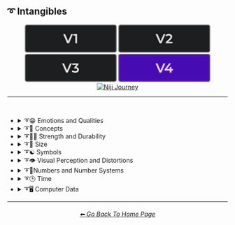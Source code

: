 <h2>➰ Intangibles</h2>

<div align="center">

[<img src="/Images/Repo_Parts/Buttons/Version_Buttons/button_version_V1_inactive.webp?raw=true" alt="MidJourney V1" height="64" />](/Pages/MJ_V1/Style_Pages/Sphere/Intangibles.md)
[<img src="/Images/Repo_Parts/Buttons/Version_Buttons/button_version_V2_inactive.webp?raw=true" alt="MidJourney V2" height="64" />](/Pages/MJ_V2/Style_Pages/Sphere/Intangibles.md)
[<img src="/Images/Repo_Parts/Buttons/Version_Buttons/button_version_V3_inactive.webp?raw=true" alt="MidJourney V3" height="64" />](/Pages/MJ_V3/Style_Pages/Just_The_Style/Intangibles.md)
[<img src="/Images/Repo_Parts/Buttons/Version_Buttons/button_version_V4_active.webp?raw=true" alt="MidJourney V4" height="64" />](/Pages/MJ_V4/Style_Pages/Just_The_Style/Intangibles.md)
<br>
[<img src="/Images/Repo_Parts/Buttons/Version_Buttons/button_version_niji_inactive_full.webp?raw=true" alt="Niji Journey" height="64" />](/Pages/Niji_Journey/Style_Pages/Intangibles.md)


</div>

<hr>
<br>


- <details><summary>➰😁 Emotions and Qualities</summary><p><div align="center">

	| Happy | Happy Accidents | Joyful |
	| :-: | :-: | :-: |
	| <img src="/Images/MJ_V4/V4_Alpha_3.5/Midjourney_Styles/Happy.webp?raw=true" width="256" /> | <img src="/Images/MJ_V4/V4_Alpha_3.5/Midjourney_Styles/Happy_Accidents.webp?raw=true" width="256" /> | <img src="/Images/MJ_V4/V4_Alpha_3.5/Midjourney_Styles/Joyful.webp?raw=true" width="256" /> |
	
	<br>

	| Excited | Euphoric | Love |
	| :-: | :-: | :-: |
	| <img src="/Images/MJ_V4/V4_Alpha_3.5/Midjourney_Styles/Excited.webp?raw=true" width="256" /> | <img src="/Images/MJ_V4/V4_Alpha_3.5/Midjourney_Styles/Euphoric.webp?raw=true" width="256" /> | <img src="/Images/MJ_V4/V4_Alpha_3.5/Midjourney_Styles/Love.webp?raw=true" width="256" /> |

	<br>
	
	| Sad | Lonely | Depressing |
	| :-: | :-: | :-: |
	| <img src="/Images/MJ_V4/V4_Alpha_3.5/Midjourney_Styles/Sad.webp?raw=true" width="256" /> | <img src="/Images/MJ_V4/V4_Alpha_3.5/Midjourney_Styles/Lonely.webp?raw=true" width="256" /> | <img src="/Images/MJ_V4/V4_Alpha_3.5/Midjourney_Styles/Depressing.webp?raw=true" width="256" /> |
	
	<br>
	
	| Cheerful | Surprise |
	| :-: | :-: |
	| <img src="/Images/MJ_V4/V4_Alpha_3.5/Midjourney_Styles/Cheerful.webp?raw=true" width="256" /> | <img src="/Images/MJ_V4/V4_Alpha_3.5/Midjourney_Styles/Surprise.webp?raw=true" width="256" /> |

	<br>

	| Emotion | Emotional |
	| :-: | :-: |
	| <img src="/Images/MJ_V4/V4_Alpha_3.5/Midjourney_Styles/Emotion.webp?raw=true" width="256" /> | <img src="/Images/MJ_V4/V4_Alpha_3.5/Midjourney_Styles/Emotional.webp?raw=true" width="256" /> |

	<br>
	
	| Intense | Freaky |
	| :-: | :-: |
	| <img src="/Images/MJ_V4/V4_Alpha_3.5/Midjourney_Styles/Intense.webp?raw=true" width="256" /> | <img src="/Images/MJ_V4/V4_Alpha_3.5/Midjourney_Styles/Freaky.webp?raw=true" width="256" /> |

	<br>
	
	| Clever | Brilliant | Intelligent |
	| :-: | :-: | :-: |
	| <img src="/Images/MJ_V4/V4_Alpha_3.5/Midjourney_Styles/Clever.webp?raw=true" width="256" /> | <img src="/Images/MJ_V4/V4_Alpha_3.5/Midjourney_Styles/Brilliant.webp?raw=true" width="256" /> | <img src="/Images/MJ_V4/V4_Alpha_3.5/Midjourney_Styles/Intelligent.webp?raw=true" width="256" /> |

	<br>

	| Whimsical |
	| :-: |
	| <img src="/Images/MJ_V4/V4_Alpha_3.5/Midjourney_Styles/Whimsical.webp?raw=true" width="256" /> |
	
	<br>
	
	| Pleasing | Evocative |
	| :-: | :-: |
	| <img src="/Images/MJ_V4/V4_Alpha_3.5/Midjourney_Styles/Pleasing.webp?raw=true" width="256" /> | <img src="/Images/MJ_V4/V4_Alpha_3.5/Midjourney_Styles/Evocative.webp?raw=true" width="256" /> |

	<br>

	| Angry | Dangerous |
	| :-: | :-: |
	| <img src="/Images/MJ_V4/V4_Alpha_3.5/Midjourney_Styles/Angry.webp?raw=true" width="256" /> | <img src="/Images/MJ_V4/V4_Alpha_3.5/Midjourney_Styles/Dangerous.webp?raw=true" width="256" /> |

	<br>

	| Angelic | Good | Heavenly |
	| :-: | :-: | :-: |
	| <img src="/Images/MJ_V4/V4_Alpha_3.5/Midjourney_Styles/Angelic.webp?raw=true" width="256" /> | <img src="/Images/MJ_V4/V4_Alpha_3.5/Midjourney_Styles/Good.webp?raw=true" width="256" /> | <img src="/Images/MJ_V4/V4_Alpha_3.5/Midjourney_Styles/Heavenly.webp?raw=true" width="256" /> |

	<br>

	| Evil | Diabolic | Demonic |
	| :-: | :-: | :-: |
	| <img src="/Images/MJ_V4/V4_Alpha_3.5/Midjourney_Styles/Evil.webp?raw=true" width="256" /> | <img src="/Images/MJ_V4/V4_Alpha_3.5/Midjourney_Styles/Diabolic.webp?raw=true" width="256" /> | <img src="/Images/MJ_V4/V4_Alpha_3.5/Midjourney_Styles/Demonic.webp?raw=true" width="256" /> |

	<br>

	| Corrupt | Corrupted |
	| :-: | :-: |
	| <img src="/Images/MJ_V4/V4_Alpha_3.5/Midjourney_Styles/Corrupt.webp?raw=true" width="256" /> | <img src="/Images/MJ_V4/V4_Alpha_3.5/Midjourney_Styles/Corrupted.webp?raw=true" width="256" /> |

	<br>
	
	| God | Devil |
	| :-: | :-: |
	| <img src="/Images/MJ_V4/V4_Alpha_3.5/Midjourney_Styles/God.webp?raw=true" width="256" /> | <img src="/Images/MJ_V4/V4_Alpha_3.5/Midjourney_Styles/Devil.webp?raw=true" width="256" /> |

	<br>

	| Benevolent | Malevolent |
	| :-: | :-: |
	| <img src="/Images/MJ_V4/V4_Alpha_3.5/Midjourney_Styles/Benevolent.webp?raw=true" width="256" /> | <img src="/Images/MJ_V4/V4_Alpha_3.5/Midjourney_Styles/Malevolent.webp?raw=true" width="256" /> |

	<br>
	
	| Troubled | Cringey |
	| :-: | :-: |
	| <img src="/Images/MJ_V4/V4_Alpha_3.5/Midjourney_Styles/Troubled.webp?raw=true" width="256" /> | <img src="/Images/MJ_V4/V4_Alpha_3.5/Midjourney_Styles/Cringey.webp?raw=true" width="256" /> |

	<br>

	| Creepy | Horror | Frightened |
	| :-: | :-: | :-: |
	| <img src="/Images/MJ_V4/V4_Alpha_3.5/Midjourney_Styles/Creepy.webp?raw=true" width="256" /> | <img src="/Images/MJ_V4/V4_Alpha_3.5/Midjourney_Styles/Horror.webp?raw=true" width="256" /> | <img src="/Images/MJ_V4/V4_Alpha_3.5/Midjourney_Styles/Frightened.webp?raw=true" width="256" /> |

	<br>
	
	| Soulful | Sublime | Ideal |
	| :-: | :-: | :-: |
	| <img src="/Images/MJ_V4/V4_Alpha_3.5/Midjourney_Styles/Soulful.webp?raw=true" width="256" /> | <img src="/Images/MJ_V4/V4_Alpha_3.5/Midjourney_Styles/Sublime.webp?raw=true" width="256" /> | <img src="/Images/MJ_V4/V4_Alpha_3.5/Midjourney_Styles/Ideal.webp?raw=true" width="256" /> |

	<br>

	| Luscious | Consumable |
	| :-: | :-: |
	| <img src="/Images/MJ_V4/V4_Alpha_3.5/Midjourney_Styles/Luscious.webp?raw=true" width="256" /> | <img src="/Images/MJ_V4/V4_Alpha_3.5/Midjourney_Styles/Consumable.webp?raw=true" width="256" /> |

	<br>
	
	| Cute |
	| :-: |
	| <img src="/Images/MJ_V4/V4_Alpha_3.5/Midjourney_Styles/Cute.webp?raw=true" width="256" /> |

	</div></p></details>


- <details><summary>➰🧠 Concepts</summary><p><div align="center">

	| Concept | Conceptual | Number |
	| :-: | :-: | :-: |
	| <img src="/Images/MJ_V4/V4_Alpha_3.5/Midjourney_Styles/Concept.webp?raw=true" width="256" /> | <img src="/Images/MJ_V4/V4_Alpha_3.5/Midjourney_Styles/Conceptual.webp?raw=true" width="256" /> | <img src="/Images/MJ_V4/V4_Alpha_3.5/Midjourney_Styles/Number.webp?raw=true" width="256" /> |

	<br>

	| Infused | Refreshing | Essence |
	| :-: | :-: | :-: |
	| <img src="/Images/MJ_V4/V4_Alpha_3.5/Midjourney_Styles/Infused.webp?raw=true" width="256" /> | <img src="/Images/MJ_V4/V4_Alpha_3.5/Midjourney_Styles/Refreshing.webp?raw=true" width="256" /> | <img src="/Images/MJ_V4/V4_Alpha_3.5/Midjourney_Styles/Essence.webp?raw=true" width="256" /> |
	
	<br>
	
	| Esoteric | Supersonic | Magnetic |
	| :-: | :-: | :-: |
	| <img src="/Images/MJ_V4/V4_Alpha_3.5/Midjourney_Styles/Esoteric.webp?raw=true" width="256" /> | <img src="/Images/MJ_V4/V4_Alpha_3.5/Midjourney_Styles/Supersonic.webp?raw=true" width="256" /> | <img src="/Images/MJ_V4/V4_Alpha_3.5/Midjourney_Styles/Magnetic.webp?raw=true" width="256" /> |

	<br>

	| Significant | Insanity |
	| :-: | :-: |
	| <img src="/Images/MJ_V4/V4_Alpha_3.5/Midjourney_Styles/Significant.webp?raw=true" width="256" /> | <img src="/Images/MJ_V4/V4_Alpha_3.5/Midjourney_Styles/Insanity.webp?raw=true" width="256" /> |

	<br>

	| Void |
	| :-: |
	| <img src="/Images/MJ_V4/V4_Alpha_3.5/Midjourney_Styles/Void.webp?raw=true" width="256" /> |
	
	<br>
	
	| Theme |
	| :-: |
	| <img src="/Images/MJ_V4/V4_Alpha_3.5/Midjourney_Styles/Theme.webp?raw=true" width="256" /> |

	<br>

	| Neural | Bleak | Barren |
	| :-: | :-: | :-: |
	| <img src="/Images/MJ_V4/V4_Alpha_3.5/Midjourney_Styles/Neural.webp?raw=true" width="256" /> | <img src="/Images/MJ_V4/V4_Alpha_3.5/Midjourney_Styles/Bleak.webp?raw=true" width="256" /> | <img src="/Images/MJ_V4/V4_Alpha_3.5/Midjourney_Styles/Barren.webp?raw=true" width="256" /> |
	
	<br>

	| Eerie | Vast |
	| :-: | :-: |
	| <img src="/Images/MJ_V4/V4_Alpha_3.5/Midjourney_Styles/Eerie.webp?raw=true" width="256" /> | <img src="/Images/MJ_V4/V4_Alpha_3.5/Midjourney_Styles/Vast.webp?raw=true" width="256" /> |
	
	<br>

	| Nothing | Something |
	| :-: | :-: |
	| <img src="/Images/MJ_V4/V4_Alpha_3.5/Midjourney_Styles/Nothing.webp?raw=true" width="256" /> | <img src="/Images/MJ_V4/V4_Alpha_3.5/Midjourney_Styles/Something.webp?raw=true" width="256" /> |
	
	<br>
	
	| Anything | Everything |
	| :-: | :-: |
	| <img src="/Images/MJ_V4/V4_Alpha_3.5/Midjourney_Styles/Anything.webp?raw=true" width="256" /> | <img src="/Images/MJ_V4/V4_Alpha_3.5/Midjourney_Styles/Everything.webp?raw=true" width="256" /> |

	<br>

	| Someone | Somebody |
	| :-: | :-: |
	| <img src="/Images/MJ_V4/V4_Alpha_3.5/Midjourney_Styles/Someone.webp?raw=true" width="256" /> | <img src="/Images/MJ_V4/V4_Alpha_3.5/Midjourney_Styles/Somebody.webp?raw=true" width="256" /> |

	<br>

	| No-one | Nobody |
	| :-: | :-: |
	| <img src="/Images/MJ_V4/V4_Alpha_3.5/Midjourney_Styles/No-one.webp?raw=true" width="256" /> | <img src="/Images/MJ_V4/V4_Alpha_3.5/Midjourney_Styles/Nobody.webp?raw=true" width="256" /> |

	<br>

	| Anyone | Anybody |
	| :-: | :-: |
	| <img src="/Images/MJ_V4/V4_Alpha_3.5/Midjourney_Styles/Anyone.webp?raw=true" width="256" /> | <img src="/Images/MJ_V4/V4_Alpha_3.5/Midjourney_Styles/Anybody.webp?raw=true" width="256" /> |

	<br>
	
	| Forms | Freaky-Forms |
	| :-: | :-: |
	| <img src="/Images/MJ_V4/V4_Alpha_3.5/Midjourney_Styles/Forms.webp?raw=true" width="256" /> | <img src="/Images/MJ_V4/V4_Alpha_3.5/Midjourney_Styles/Freaky-Forms.webp?raw=true" width="256" /> |

	<br>
	
	| Unknown | Untitled |
	| :-: | :-: |
	| <img src="/Images/MJ_V4/V4_Alpha_3.5/Midjourney_Styles/Unknown.webp?raw=true" width="256" /> | <img src="/Images/MJ_V4/V4_Alpha_3.5/Midjourney_Styles/Untitled.webp?raw=true" width="256" /> |
	
	<br>
	
	| Example | Instance | Incarnation |
	| :-: | :-: | :-: |
	| <img src="/Images/MJ_V4/V4_Alpha_3.5/Midjourney_Styles/Example.webp?raw=true" width="256" /> | <img src="/Images/MJ_V4/V4_Alpha_3.5/Midjourney_Styles/Instance.webp?raw=true" width="256" /> | <img src="/Images/MJ_V4/V4_Alpha_3.5/Midjourney_Styles/Incarnation.webp?raw=true" width="256" /> |
	
	<br>
	
	| Multifarious | Diverse |
	| :-: | :-: |
	| <img src="/Images/MJ_V4/V4_Alpha_3.5/Midjourney_Styles/Multifarious.webp?raw=true" width="256" /> | <img src="/Images/MJ_V4/V4_Alpha_3.5/Midjourney_Styles/Diverse.webp?raw=true" width="256" /> |

	<br>
	
	| Feng Shui | Perfectionism | OCD |
	| :-: | :-: | :-: |
	| <img src="/Images/MJ_V4/V4_Alpha_3.5/Midjourney_Styles/Feng_Shui.webp?raw=true" width="256" /> | <img src="/Images/MJ_V4/V4_Alpha_3.5/Midjourney_Styles/Perfectionism.webp?raw=true" width="256" /> | <img src="/Images/MJ_V4/V4_Alpha_3.5/Midjourney_Styles/OCD.webp?raw=true" width="256" /> |
	
	<br>

	| Knolling | Organized | Sorted |
	| :-: | :-: | :-: |
	| <img src="/Images/MJ_V4/V4_Alpha_3.5/Midjourney_Styles/Knolling.webp?raw=true" width="256" /> | <img src="/Images/MJ_V4/V4_Alpha_3.5/Midjourney_Styles/Organized.webp?raw=true" width="256" /> | <img src="/Images/MJ_V4/V4_Alpha_3.5/Midjourney_Styles/Sorted.webp?raw=true" width="256" /> |

	<br>

	| Neat | Tidy | Archive |
	| :-: | :-: | :-: |
	| <img src="/Images/MJ_V4/V4_Alpha_3.5/Midjourney_Styles/Neat.webp?raw=true" width="256" /> | <img src="/Images/MJ_V4/V4_Alpha_3.5/Midjourney_Styles/Tidy.webp?raw=true" width="256" /> | <img src="/Images/MJ_V4/V4_Alpha_3.5/Midjourney_Styles/Archive.webp?raw=true" width="256" /> |

	<br>
	
	| Random | Technique |
	| :-: | :-: |
	| <img src="/Images/MJ_V4/V4_Alpha_3.5/Midjourney_Styles/Random.webp?raw=true" width="256" /> | <img src="/Images/MJ_V4/V4_Alpha_3.5/Midjourney_Styles/Technique.webp?raw=true" width="256" /> |

	<br>

	| Array | Flexible | Upside-Down |
	| :-: | :-: | :-: |
	| <img src="/Images/MJ_V4/V4_Alpha_3.5/Midjourney_Styles/Array.webp?raw=true" width="256" /> | <img src="/Images/MJ_V4/V4_Alpha_3.5/Midjourney_Styles/Flexible.webp?raw=true" width="256" /> | <img src="/Images/MJ_V4/V4_Alpha_3.5/Midjourney_Styles/Upside-Down.webp?raw=true" width="256" /> |

	<br>
	
	| Chiral | Chirality | Ambidextrous |
	| :-: | :-: | :-: |
	| <img src="/Images/MJ_V4/V4_Alpha_3.5/Midjourney_Styles/Chiral.webp?raw=true" width="256" /> | <img src="/Images/MJ_V4/V4_Alpha_3.5/Midjourney_Styles/Chirality.webp?raw=true" width="256" /> | <img src="/Images/MJ_V4/V4_Alpha_3.5/Midjourney_Styles/Ambidextrous.webp?raw=true" width="256" /> |
	
	<br>
	
	| Continuity | Paradigm |
	| :-: | :-: |
	| <img src="/Images/MJ_V4/V4_Alpha_3.5/Midjourney_Styles/Continuity.webp?raw=true" width="256" /> | <img src="/Images/MJ_V4/V4_Alpha_3.5/Midjourney_Styles/Paradigm.webp?raw=true" width="256" /> |

	<br>
	
	| Representation | Manifestation | Indication |
	| :-: | :-: | :-: |
	| <img src="/Images/MJ_V4/V4_Alpha_3.5/Midjourney_Styles/Representation.webp?raw=true" width="256" /> | <img src="/Images/MJ_V4/V4_Alpha_3.5/Midjourney_Styles/Manifestation.webp?raw=true" width="256" /> | <img src="/Images/MJ_V4/V4_Alpha_3.5/Midjourney_Styles/Indication.webp?raw=true" width="256" /> |
	
	<br>
	
	| Embodiment | Quintessence | Apotheosis |
	| :-: | :-: | :-: |
	| <img src="/Images/MJ_V4/V4_Alpha_3.5/Midjourney_Styles/Embodiment.webp?raw=true" width="256" /> | <img src="/Images/MJ_V4/V4_Alpha_3.5/Midjourney_Styles/Quintessence.webp?raw=true" width="256" /> | <img src="/Images/MJ_V4/V4_Alpha_3.5/Midjourney_Styles/Apotheosis.webp?raw=true" width="256" /> |

	<br>
	
	| Kinetic |
	| :-: |
	| <img src="/Images/MJ_V4/V4_Alpha_3.5/Midjourney_Styles/Kinetic.webp?raw=true" width="256" /> |

	<br>

	| Muted | Silence |
	| :-: | :-: |
	| <img src="/Images/MJ_V4/V4_Alpha_3.5/Midjourney_Styles/Muted.webp?raw=true" width="256" /> | <img src="/Images/MJ_V4/V4_Alpha_3.5/Midjourney_Styles/Silence.webp?raw=true" width="256" /> |

	<br>
	
	| Secret | Secretive |
	| :-: | :-: |
	| <img src="/Images/MJ_V4/V4_Alpha_3.5/Midjourney_Styles/Secret.webp?raw=true" width="256" /> | <img src="/Images/MJ_V4/V4_Alpha_3.5/Midjourney_Styles/Secretive.webp?raw=true" width="256" /> |

	<br>

	| Ambiguous Image | Bayer Matrix |
	| :-: | :-: |
	| <img src="/Images/MJ_V4/V4_Alpha_3.5/Midjourney_Styles/Ambiguous_Image.webp?raw=true" width="256" /> | <img src="/Images/MJ_V4/V4_Alpha_3.5/Midjourney_Styles/Bayer_Matrix.webp?raw=true" width="256" /> |

	<br>

	| Beginning | End | Extended |
    | :-: | :-: | :-: |
    | <img src="/Images/MJ_V4/V4_Alpha_3.5/Midjourney_Styles/Beginning.webp?raw=true" width="256" /> | <img src="/Images/MJ_V4/V4_Alpha_3.5/Midjourney_Styles/End.webp?raw=true" width="256" /> | <img src="/Images/MJ_V4/V4_Alpha_3.5/Midjourney_Styles/Extended.webp?raw=true" width="256" /> |

	<br>

	| Life | Death | Purgatory |
	| :-: | :-: | :-: |
	| <img src="/Images/MJ_V4/V4_Alpha_3.5/Midjourney_Styles/Life.webp?raw=true" width="256" /> | <img src="/Images/MJ_V4/V4_Alpha_3.5/Midjourney_Styles/Death.webp?raw=true" width="256" /> | <img src="/Images/MJ_V4/V4_Alpha_3.5/Midjourney_Styles/Purgatory.webp?raw=true" width="256" /> |

	<br>

	| Mind | Ego | Egodeath |
	| :-: | :-: | :-: |
	| <img src="/Images/MJ_V4/V4_Alpha_3.5/Midjourney_Styles/Mind.webp?raw=true" width="256" /> | <img src="/Images/MJ_V4/V4_Alpha_3.5/Midjourney_Styles/Ego.webp?raw=true" width="256" /> | <img src="/Images/MJ_V4/V4_Alpha_3.5/Midjourney_Styles/Egodeath.webp?raw=true" width="256" /> |

	<br>

	| Paradox | Cryptic |
	| :-: | :-: |
	|<img src="/Images/MJ_V4/V4_Alpha_3.5/Midjourney_Styles/Paradox.webp?raw=true" width="256" /> | <img src="/Images/MJ_V4/V4_Alpha_3.5/Midjourney_Styles/Cryptic.webp?raw=true" width="256" /> |

	<br>

	| Modified | Modification | Manipulation |
	| :-: | :-: | :-: |
	| <img src="/Images/MJ_V4/V4_Alpha_3.5/Midjourney_Styles/Modified.webp?raw=true" width="256" /> | <img src="/Images/MJ_V4/V4_Alpha_3.5/Midjourney_Styles/Modification.webp?raw=true" width="256" /> | <img src="/Images/MJ_V4/V4_Alpha_3.5/Midjourney_Styles/Manipulation.webp?raw=true" width="256" /> |
	
	<br>
	
	| Alterations |
	| :-: |
	| <img src="/Images/MJ_V4/V4_Alpha_3.5/Midjourney_Styles/Alterations.webp?raw=true" width="256" /> |

	<br>
	
	| Miscellaneous | Experimental |
	| :-: | :-: |
	| <img src="/Images/MJ_V4/V4_Alpha_3.5/Midjourney_Styles/Miscellaneous.webp?raw=true" width="256" /> | <img src="/Images/MJ_V4/V4_Alpha_3.5/Midjourney_Styles/Experimental.webp?raw=true" width="256" /> |
	
	<br>
	
	| Aspect | Ratio | Aspect Ratio |
	| :-: | :-: | :-: |
	| <img src="/Images/MJ_V4/V4_Alpha_3.5/Midjourney_Styles/Aspect.webp?raw=true" width="256" /> | <img src="/Images/MJ_V4/V4_Alpha_3.5/Midjourney_Styles/Ratio.webp?raw=true" width="256" /> | <img src="/Images/MJ_V4/V4_Alpha_3.5/Midjourney_Styles/Aspect_Ratio.webp?raw=true" width="256" /> |
	
	<br>

	| Physics | Wafting |
	| :-: | :-: |
	| <img src="/Images/MJ_V4/V4_Alpha_3.5/Midjourney_Styles/Physics.webp?raw=true" width="256" /> | <img src="/Images/MJ_V4/V4_Alpha_3.5/Midjourney_Styles/Wafting.webp?raw=true" width="256" /> |

	<br>

	| System | Prompt |
	| :-: | :-: |
	| <img src="/Images/MJ_V4/V4_Alpha_3.5/Midjourney_Styles/System.webp?raw=true" width="256" /> | <img src="/Images/MJ_V4/V4_Alpha_3.5/Midjourney_Styles/Prompt.webp?raw=true" width="256" /> |

    <br>

    | Sinusoid | Summation |
    | :-: | :-: |
    | <img src="/Images/MJ_V4/V4_Alpha_3.5/Midjourney_Styles/Sinusoid.webp?raw=true" width="256" /> | <img src="/Images/MJ_V4/V4_Alpha_3.5/Midjourney_Styles/Summation.webp?raw=true" width="256" /> |

    <br>

    | Destructive | Abrasion |
    | :-: | :-: |
    | <img src="/Images/MJ_V4/V4_Alpha_3.5/Midjourney_Styles/Destructive.webp?raw=true" width="256" /> | <img src="/Images/MJ_V4/V4_Alpha_3.5/Midjourney_Styles/Abrasion.webp?raw=true" width="256" /> |

    <br>

    | Obstructed | Convergence |
    | :-: | :-: |
    | <img src="/Images/MJ_V4/V4_Alpha_3.5/Midjourney_Styles/Obstructed.webp?raw=true" width="256" /> | <img src="/Images/MJ_V4/V4_Alpha_3.5/Midjourney_Styles/Convergence.webp?raw=true" width="256" /> |

    <br>

    | Displace | Shifted | Shifting |
    | :-: | :-: | :-: |
    | <img src="/Images/MJ_V4/V4_Alpha_3.5/Midjourney_Styles/Displace.webp?raw=true" width="256" /> | <img src="/Images/MJ_V4/V4_Alpha_3.5/Midjourney_Styles/Shifted.webp?raw=true" width="256" /> | <img src="/Images/MJ_V4/V4_Alpha_3.5/Midjourney_Styles/Shifting.webp?raw=true" width="256" /> |
	
	<br>
	
	| Accumulation | Accumulated |
	| :-: | :-: |
	| <img src="/Images/MJ_V4/V4_Alpha_3.5/Midjourney_Styles/Accumulation.webp?raw=true" width="256" /> | <img src="/Images/MJ_V4/V4_Alpha_3.5/Midjourney_Styles/Accumulated.webp?raw=true" width="256" /> |

	<br>

	| Resolution | Format |
	| :-: | :-: |
	| <img src="/Images/MJ_V4/V4_Alpha_3.5/Midjourney_Styles/Resolution.webp?raw=true" width="256" /> | <img src="/Images/MJ_V4/V4_Alpha_3.5/Midjourney_Styles/Format.webp?raw=true" width="256" /> |

	<br>
	
	| Breathing |
	| :-: |
	| <img src="/Images/MJ_V4/V4_Alpha_3.5/Midjourney_Styles/Breathing.webp?raw=true" width="256" /> |

	<br>
	
	| Play | Playing | Playful |
	| :-: | :-: | :-: |
	| <img src="/Images/MJ_V4/V4_Alpha_3.5/Midjourney_Styles/Play.webp?raw=true" width="256" /> | <img src="/Images/MJ_V4/V4_Alpha_3.5/Midjourney_Styles/Playing.webp?raw=true" width="256" /> | <img src="/Images/MJ_V4/V4_Alpha_3.5/Midjourney_Styles/Playful.webp?raw=true" width="256" /> |

	<br>
	
	| Wulfken |
	| :-: |
	| <img src="/Images/MJ_V4/V4_Alpha_3.5/Midjourney_Styles/Wulfken.webp?raw=true" width="256" /> |
	
	<br>
	
	| Nom | Nom-Nom |
	| :-: | :-: |
	| <img src="/Images/MJ_V4/V4_Alpha_3.5/Midjourney_Styles/Nom.webp?raw=true" width="256" /> | <img src="/Images/MJ_V4/V4_Alpha_3.5/Midjourney_Styles/Nom-Nom.webp?raw=true" width="256" /> |

	<br>
	
	| Derp | Hurr-Durr |
	| :-: | :-: |
	| <img src="/Images/MJ_V4/V4_Alpha_3.5/Midjourney_Styles/Derp.webp?raw=true" width="256" /> | <img src="/Images/MJ_V4/V4_Alpha_3.5/Midjourney_Styles/Hurr-Durr.webp?raw=true" width="256" /> |
	
	<br>
	
	| Derr | Durrific |
	| :-: | :-: |
	| <img src="/Images/MJ_V4/V4_Alpha_3.5/Midjourney_Styles/Derr.webp?raw=true" width="256" /> | <img src="/Images/MJ_V4/V4_Alpha_3.5/Midjourney_Styles/Durrific.webp?raw=true" width="256" /> |

	</div></p></details>


- <details><summary>➰🏋️‍♂️ Strength and Durability</summary><p><div align="center">

	| Weak | Strong | Durable |
	| :-: | :-: | :-: |
	| <img src="/Images/MJ_V4/V4_Alpha_3.5/Midjourney_Styles/Weak.webp?raw=true" width="256" /> | <img src="/Images/MJ_V4/V4_Alpha_3.5/Midjourney_Styles/Strong.webp?raw=true" width="256" /> | <img src="/Images/MJ_V4/V4_Alpha_3.5/Midjourney_Styles/Durable.webp?raw=true" width="256" /> |

	<br>

	| Powerful |
	| :-: |
	| <img src="/Images/MJ_V4/V4_Alpha_3.5/Midjourney_Styles/Powerful.webp?raw=true" width="256" /> |

	</div></p></details>


- <details><summary>➰🤏 Size</summary><p><div align="center">

	| Size | Bite-Sized | Scale |
	| :-: | :-: | :-: |
	| <img src="/Images/MJ_V4/V4_Alpha_3.5/Midjourney_Styles/Size.webp?raw=true" width="256" /> | <img src="/Images/MJ_V4/V4_Alpha_3.5/Midjourney_Styles/Bite-Sized.webp?raw=true" width="256" /> | <img src="/Images/MJ_V4/V4_Alpha_3.5/Midjourney_Styles/Scale.webp?raw=true" width="256" /> |
	
	<br>
	
	| Nano | Micro | Tiny |
	| :-: | :-: | :-: |
	| <img src="/Images/MJ_V4/V4_Alpha_3.5/Midjourney_Styles/Nano.webp?raw=true" width="256" /> | <img src="/Images/MJ_V4/V4_Alpha_3.5/Midjourney_Styles/Micro.webp?raw=true" width="256" /> | <img src="/Images/MJ_V4/V4_Alpha_3.5/Midjourney_Styles/Tiny.webp?raw=true" width="256" /> |
	
	<br>
	
	| Mini | Big | Large |
	| :-: | :-: | :-: |
	| <img src="/Images/MJ_V4/V4_Alpha_3.5/Midjourney_Styles/Mini.webp?raw=true" width="256" /> | <img src="/Images/MJ_V4/V4_Alpha_3.5/Midjourney_Styles/Big.webp?raw=true" width="256" /> | <img src="/Images/MJ_V4/V4_Alpha_3.5/Midjourney_Styles/Large.webp?raw=true" width="256" /> |

	<br>
	
	| Huge | Massive | Massive Scale |
	| :-: | :-: | :-: |
	| <img src="/Images/MJ_V4/V4_Alpha_3.5/Midjourney_Styles/Huge.webp?raw=true" width="256" /> | <img src="/Images/MJ_V4/V4_Alpha_3.5/Midjourney_Styles/Massive.webp?raw=true" width="256" /> | <img src="/Images/MJ_V4/V4_Alpha_3.5/Midjourney_Styles/Massive_Scale.webp?raw=true" width="256" /> |

	</div></p></details>


- <details><summary>➰☯ Symbols</summary><p>

  - <details><summary>☯♓ Zodiac Signs</summary><p><div align="center">

    | Capricornus | Aquarius | Pisces |
    | :-: | :-: | :-: |
    | <img src="/Images/MJ_V4/V4_Alpha_3.5/Midjourney_Styles/Capricornus.webp?raw=true" width="256" /> | <img src="/Images/MJ_V4/V4_Alpha_3.5/Midjourney_Styles/Aquarius.webp?raw=true" width="256" /> | <img src="/Images/MJ_V4/V4_Alpha_3.5/Midjourney_Styles/Pisces.webp?raw=true" width="256" /> |

    <br>

    | Aries | Taurus | Gemini |
    | :-: | :-: | :-: |
    | <img src="/Images/MJ_V4/V4_Alpha_3.5/Midjourney_Styles/Aries.webp?raw=true" width="256" /> | <img src="/Images/MJ_V4/V4_Alpha_3.5/Midjourney_Styles/Taurus.webp?raw=true" width="256" /> | <img src="/Images/MJ_V4/V4_Alpha_3.5/Midjourney_Styles/Gemini.webp?raw=true" width="256" /> |

    <br>

    | Cancer | Leo | Virgo |
    | :-: | :-: | :-: |
    | <img src="/Images/MJ_V4/V4_Alpha_3.5/Midjourney_Styles/Cancer.webp?raw=true" width="256" /> | <img src="/Images/MJ_V4/V4_Alpha_3.5/Midjourney_Styles/Leo.webp?raw=true" width="256" /> | <img src="/Images/MJ_V4/V4_Alpha_3.5/Midjourney_Styles/Virgo.webp?raw=true" width="256" /> |

    <br>

    | Libra | Scorpio | Sagittarius |
    | :-: | :-: | :-: |
    | <img src="/Images/MJ_V4/V4_Alpha_3.5/Midjourney_Styles/Libra.webp?raw=true" width="256" /> | <img src="/Images/MJ_V4/V4_Alpha_3.5/Midjourney_Styles/Scorpio.webp?raw=true" width="256" /> | <img src="/Images/MJ_V4/V4_Alpha_3.5/Midjourney_Styles/Sagittarius.webp?raw=true" width="256" /> |

	</div></p></details>


  - <details><summary>☯🔣 Unicode Symbols</summary><p><div align="center">

	| <br>,<p><div align="center"><i><h6>Comma</h6></i></div></p> | <br>&#x27;<p><div align="center"><i><h6>Apostrophe</h6></i></div></p> |
	| :-: | :-: |
	| <img src="/Images/MJ_V4/V4_Alpha_3.5/Midjourney_Styles/Unicode_Symbols/Comma.webp?raw=true" width="256" /> | <img src="/Images/MJ_V4/V4_Alpha_3.5/Midjourney_Styles/Unicode_Symbols/Apostrophe.webp?raw=true" width="256" /> |

	<br>

	| <br>&#x22;<p><div align="center"><i><h6>Quotation Mark</h6></i></div></p> | <br>„<p><div align="center"><i><h6>Double Low-9 Quotation Mark</h6></i></div></p> |
	| :-: | :-: |
	| <img src="/Images/MJ_V4/V4_Alpha_3.5/Midjourney_Styles/Unicode_Symbols/Quotation_Mark.webp?raw=true" width="256" /> | <img src="/Images/MJ_V4/V4_Alpha_3.5/Midjourney_Styles/Unicode_Symbols/Double_Low-9_Quotation_Mark.webp?raw=true" width="256" /> |

	<br>

	| <br>.<p><div align="center"><i><h6>Period</h6></i></div></p> | <br>…<p><div align="center"><i><h6>Ellipsis</h6></i></div></p> | <br>`<p><div align="center"><i><h6>Backtick</h6></i></div></p> |
	| :-: | :-: | :-: |
	| <img src="/Images/MJ_V4/V4_Alpha_3.5/Midjourney_Styles/Unicode_Symbols/Period.webp?raw=true" width="256" /> | <img src="/Images/MJ_V4/V4_Alpha_3.5/Midjourney_Styles/Unicode_Symbols/Ellipsis.webp?raw=true" width="256" /> | <img src="/Images/MJ_V4/V4_Alpha_3.5/Midjourney_Styles/Unicode_Symbols/Backtick.webp?raw=true" width="256" /> |

	<br>

	| <br>~<p><div align="center"><i><h6>Tilde</h6></i></div></p> | <br>_<p><div align="center"><i><h6>Underscore</h6></i></div></p> | <br>¯<p><div align="center"><i><h6>Macron</h6></i></div></p> |
	| :-: | :-: | :-: |
	| <img src="/Images/MJ_V4/V4_Alpha_3.5/Midjourney_Styles/Unicode_Symbols/Tilde.webp?raw=true" width="256" /> | <img src="/Images/MJ_V4/V4_Alpha_3.5/Midjourney_Styles/Unicode_Symbols/Underscore.webp?raw=true" width="256" /> | <img src="/Images/MJ_V4/V4_Alpha_3.5/Midjourney_Styles/Unicode_Symbols/Macron.webp?raw=true" width="256" /> |

	<br>

	| <br>@<p><div align="center"><i><h6>At Sign</h6></i></div></p> | <br>#<p><div align="center"><i><h6>Number Sign</h6></i></div></p> |
	| :-: | :-: |
	| <img src="/Images/MJ_V4/V4_Alpha_3.5/Midjourney_Styles/Unicode_Symbols/At_Sign.webp?raw=true" width="256" /> | <img src="/Images/MJ_V4/V4_Alpha_3.5/Midjourney_Styles/Unicode_Symbols/Number_Sign.webp?raw=true" width="256" /> |

	<br>

	| <br>^<p><div align="center"><i><h6>Caret</h6></i></div></p> | <br>°<p><div align="center"><i><h6>Degrees</h6></i></div></p> | <br>¤<p><div align="center"><i><h6>Currency Sign</h6></i></div></p> |
	| :-: | :-: | :-: |
	| <img src="/Images/MJ_V4/V4_Alpha_3.5/Midjourney_Styles/Unicode_Symbols/Caret.webp?raw=true" width="256" /> | <img src="/Images/MJ_V4/V4_Alpha_3.5/Midjourney_Styles/Unicode_Symbols/Degrees.webp?raw=true" width="256" /> | <img src="/Images/MJ_V4/V4_Alpha_3.5/Midjourney_Styles/Unicode_Symbols/Currency_Sign.webp?raw=true" width="256" /> |

	<br>

	| <br>$<p><div align="center"><i><h6>Dollar</h6></i></div></p> | <br>¢<p><div align="center"><i><h6>Cent</h6></i></div></p> | <br>£<p><div align="center"><i><h6>Pound</h6></i></div></p> |
	| :-: | :-: | :-: |
	| <img src="/Images/MJ_V4/V4_Alpha_3.5/Midjourney_Styles/Unicode_Symbols/Dollar.webp?raw=true" width="256" /> | <img src="/Images/MJ_V4/V4_Alpha_3.5/Midjourney_Styles/Unicode_Symbols/Cent.webp?raw=true" width="256" /> | <img src="/Images/MJ_V4/V4_Alpha_3.5/Midjourney_Styles/Unicode_Symbols/Pound.webp?raw=true" width="256" /> |

	<br>

	| <br>€<p><div align="center"><i><h6>Euro</h6></i></div></p> | <br>¥<p><div align="center"><i><h6>Yen</h6></i></div></p> | <br>₩<p><div align="center"><i><h6>Won</h6></i></div></p> |
	| :-: | :-: | :-: |
	| <img src="/Images/MJ_V4/V4_Alpha_3.5/Midjourney_Styles/Unicode_Symbols/Euro.webp?raw=true" width="256" /> | <img src="/Images/MJ_V4/V4_Alpha_3.5/Midjourney_Styles/Unicode_Symbols/Yen.webp?raw=true" width="256" /> | <img src="/Images/MJ_V4/V4_Alpha_3.5/Midjourney_Styles/Unicode_Symbols/Won.webp?raw=true" width="256" /> |

	<br>

	| <br>%<p><div align="center"><i><h6>Percent</h6></i></div></p> | <br>‰<p><div align="center"><i><h6>Permile</h6></i></div></p> |
	| :-: | :-: |
	| <img src="/Images/MJ_V4/V4_Alpha_3.5/Midjourney_Styles/Unicode_Symbols/Percent.webp?raw=true" width="256" /> | <img src="/Images/MJ_V4/V4_Alpha_3.5/Midjourney_Styles/Unicode_Symbols/Permile.webp?raw=true" width="256" /> |

	<br>

	| <br>&<p><div align="center"><i><h6>Ampersand</h6></i></div></p> | <br>⅋<p><div align="center"><i><h6>Turned Ampersand</h6></i></div></p> |
	| :-: | :-: |
	| <img src="/Images/MJ_V4/V4_Alpha_3.5/Midjourney_Styles/Unicode_Symbols/Ampersand.webp?raw=true" width="256" /> | <img src="/Images/MJ_V4/V4_Alpha_3.5/Midjourney_Styles/Unicode_Symbols/Turned_Ampersand.webp?raw=true" width="256" /> |

	<br>

	| <br>;<p><div align="center"><i><h6>Semicolon</h6></i></div></p> | <br>:<p><div align="center"><i><h6>Colon</h6></i></div></p> | <br>⁝<p><div align="center"><i><h6>Isocolon</h6></i></div></p> |
	| :-: | :-: | :-: |
	| <img src="/Images/MJ_V4/V4_Alpha_3.5/Midjourney_Styles/Unicode_Symbols/Semicolon.webp?raw=true" width="256" /> | <img src="/Images/MJ_V4/V4_Alpha_3.5/Midjourney_Styles/Unicode_Symbols/Colon.webp?raw=true" width="256" /> | <img src="/Images/MJ_V4/V4_Alpha_3.5/Midjourney_Styles/Unicode_Symbols/Isocolon.webp?raw=true" width="256" /> |

	<br>

	| <br>&#x7C;<p><div align="center"><i><h6>Vertical Bar</h6></i></div></p> | <br>¦<p><div align="center"><i><h6>Broken Vertical Bar</h6></i></div></p> |
	| :-: | :-: |
	| <img src="/Images/MJ_V4/V4_Alpha_3.5/Midjourney_Styles/Unicode_Symbols/Vertical_Bar.webp?raw=true" width="256" /> | <img src="/Images/MJ_V4/V4_Alpha_3.5/Midjourney_Styles/Unicode_Symbols/Broken_Vertical_Bar.webp?raw=true" width="256" /> |

	<br>

	| <br>/<p><div align="center"><i><h6>Slash</h6></i></div></p> | <br>&#x5C;<p><div align="center"><i><h6>Backslash</h6></i></div></p> |
	| :-: | :-: |
	| <img src="/Images/MJ_V4/V4_Alpha_3.5/Midjourney_Styles/Unicode_Symbols/Slash.webp?raw=true" width="256" /> | <img src="/Images/MJ_V4/V4_Alpha_3.5/Midjourney_Styles/Unicode_Symbols/Backslash.webp?raw=true" width="256" /> |

	<br>

	| <br>+<p><div align="center"><i><h6>Plus</h6></i></div></p> | <br>-<p><div align="center"><i><h6>Hyphen</h6></i></div></p> | <br>±<p><div align="center"><i><h6>Plus-Minus Sign</h6></i></div></p> |
	| :-: | :-: | :-: |
	| <img src="/Images/MJ_V4/V4_Alpha_3.5/Midjourney_Styles/Unicode_Symbols/Plus.webp?raw=true" width="256" /> | <img src="/Images/MJ_V4/V4_Alpha_3.5/Midjourney_Styles/Unicode_Symbols/Hyphen.webp?raw=true" width="256" /> | <img src="/Images/MJ_V4/V4_Alpha_3.5/Midjourney_Styles/Unicode_Symbols/Plus-Minus_Sign.webp?raw=true" width="256" /> |

	<br>

	| <br>×<p><div align="center"><i><h6>Multiply</h6></i></div></p> | <br>÷<p><div align="center"><i><h6>Divide</h6></i></div></p> | <br>=<p><div align="center"><i><h6>Equals</h6></i></div></p> |
	| :-: | :-: | :-: |
	| <img src="/Images/MJ_V4/V4_Alpha_3.5/Midjourney_Styles/Unicode_Symbols/Multiply.webp?raw=true" width="256" /> | <img src="/Images/MJ_V4/V4_Alpha_3.5/Midjourney_Styles/Unicode_Symbols/Divide.webp?raw=true" width="256" /> | <img src="/Images/MJ_V4/V4_Alpha_3.5/Midjourney_Styles/Unicode_Symbols/Equals.webp?raw=true" width="256" /> |

	<br>

	| <br><<p><div align="center"><i><h6>Less Than</h6></i></div></p> | <br>><p><div align="center"><i><h6>Greater Than</h6></i></div></p> |
	| :-: | :-: |
	| <img src="/Images/MJ_V4/V4_Alpha_3.5/Midjourney_Styles/Unicode_Symbols/Less_Than.webp?raw=true" width="256" /> | <img src="/Images/MJ_V4/V4_Alpha_3.5/Midjourney_Styles/Unicode_Symbols/Greater_Than.webp?raw=true" width="256" /> |

	<br>

	| <br>!<p><div align="center"><i><h6>Exclimation Mark</h6></i></div></p> | <br>¡<p><div align="center"><i><h6>Inverted Exclimation Mark</h6></i></div></p> |
	| :-: | :-: |
	| <img src="/Images/MJ_V4/V4_Alpha_3.5/Midjourney_Styles/Unicode_Symbols/Exclimation_Mark.webp?raw=true" width="256" /> | <img src="/Images/MJ_V4/V4_Alpha_3.5/Midjourney_Styles/Unicode_Symbols/Inverted_Exclimation_Mark.webp?raw=true" width="256" /> |

	<br>

	| <br>?<p><div align="center"><i><h6>Question Mark</h6></i></div></p> | <br>¿<p><div align="center"><i><h6>Inverted Question Mark</h6></i></div></p> | <br>‽<p><div align="center"><i><h6>Interrobang</h6></i></div></p> |
	| :-: | :-: | :-: |
	| <img src="/Images/MJ_V4/V4_Alpha_3.5/Midjourney_Styles/Unicode_Symbols/Question_Mark.webp?raw=true" width="256" /> | <img src="/Images/MJ_V4/V4_Alpha_3.5/Midjourney_Styles/Unicode_Symbols/Inverted_Question_Mark.webp?raw=true" width="256" /> | <img src="/Images/MJ_V4/V4_Alpha_3.5/Midjourney_Styles/Unicode_Symbols/Interrobang.webp?raw=true" width="256" /> |

	<br>

	| <br>*<p><div align="center"><i><h6>Asterisk</h6></i></div></p> | <br>⁂<p><div align="center"><i><h6>Asterism</h6></i></div></p> |
	| :-: | :-: |
	| <img src="/Images/MJ_V4/V4_Alpha_3.5/Midjourney_Styles/Unicode_Symbols/Asterisk.webp?raw=true" width="256" /> | <img src="/Images/MJ_V4/V4_Alpha_3.5/Midjourney_Styles/Unicode_Symbols/Asterism.webp?raw=true" width="256" /> |

	<br>

	| <br>•<p><div align="center"><i><h6>Bullet</h6></i></div></p> | <br>‣<p><div align="center"><i><h6>Triangular Bullet</h6></i></div></p> |
	| :-: | :-: |
	| <img src="/Images/MJ_V4/V4_Alpha_3.5/Midjourney_Styles/Unicode_Symbols/Bullet.webp?raw=true" width="256" /> | <img src="/Images/MJ_V4/V4_Alpha_3.5/Midjourney_Styles/Unicode_Symbols/Triangular_Bullet.webp?raw=true" width="256" /> |

	<br>

	| <br>○<p><div align="center"><i><h6>White Circle</h6></i></div></p> | <br>●<p><div align="center"><i><h6>Black Circle</h6></i></div></p> |
	| :-: | :-: |
	| <img src="/Images/MJ_V4/V4_Alpha_3.5/Midjourney_Styles/Unicode_Symbols/White_Circle.webp?raw=true" width="256" /> | <img src="/Images/MJ_V4/V4_Alpha_3.5/Midjourney_Styles/Unicode_Symbols/Black_Circle.webp?raw=true" width="256" /> |

	<br>

	| <br>□<p><div align="center"><i><h6>White Square</h6></i></div></p> | <br>■<p><div align="center"><i><h6>Black Square</h6></i></div></p> | ▪<br>︎<p><div align="center"><i><h6>Small Black Square</h6></i></div></p> |
	| :-: | :-: | :-: |
	| <img src="/Images/MJ_V4/V4_Alpha_3.5/Midjourney_Styles/Unicode_Symbols/White_Square.webp?raw=true" width="256" /> | <img src="/Images/MJ_V4/V4_Alpha_3.5/Midjourney_Styles/Unicode_Symbols/Black_Square.webp?raw=true" width="256" /> | <img src="/Images/MJ_V4/V4_Alpha_3.5/Midjourney_Styles/Unicode_Symbols/Small_Black_Square.webp?raw=true" width="256" /> |

	<br>

	| <br>☆<p><div align="center"><i><h6>Star</h6></i></div></p> | <br>◇<p><div align="center"><i><h6>Diamond</h6></i></div></p> |
	| :-: | :-: |
	| <img src="/Images/MJ_V4/V4_Alpha_3.5/Midjourney_Styles/Unicode_Symbols/Star.webp?raw=true" width="256" /> | <img src="/Images/MJ_V4/V4_Alpha_3.5/Midjourney_Styles/Unicode_Symbols/Diamond.webp?raw=true" width="256" /> |

	<br>

	| <br>♤<p><div align="center"><i><h6>Spade</h6></i></div></p> | <br>♡<p><div align="center"><i><h6>Heart</h6></i></div></p> | <br>♧<p><div align="center"><i><h6>Club</h6></i></div></p> |
	| :-: | :-: | :-: |
	| <img src="/Images/MJ_V4/V4_Alpha_3.5/Midjourney_Styles/Unicode_Symbols/Spade.webp?raw=true" width="256" /> | <img src="/Images/MJ_V4/V4_Alpha_3.5/Midjourney_Styles/Unicode_Symbols/Heart.webp?raw=true" width="256" /> | <img src="/Images/MJ_V4/V4_Alpha_3.5/Midjourney_Styles/Unicode_Symbols/Club.webp?raw=true" width="256" /> |

	<br>

	| <br>†<p><div align="center"><i><h6>Dagger</h6></i></div></p> | <br>‡<p><div align="center"><i><h6>Double Dagger</h6></i></div></p> |
	| :-: | :-: |
	| <img src="/Images/MJ_V4/V4_Alpha_3.5/Midjourney_Styles/Unicode_Symbols/Dagger.webp?raw=true" width="256" /> | <img src="/Images/MJ_V4/V4_Alpha_3.5/Midjourney_Styles/Unicode_Symbols/Double_Dagger.webp?raw=true" width="256" /> |

	<br>

	| <br>(<p><div align="center"><i><h6>Left Parenthesis</h6></i></div></p> | <br>)<p><div align="center"><i><h6>Right Parenthesis</h6></i></div></p> |
	| :-: | :-: |
	| <img src="/Images/MJ_V4/V4_Alpha_3.5/Midjourney_Styles/Unicode_Symbols/Left_Parenthesis.webp?raw=true" width="256" /> | <img src="/Images/MJ_V4/V4_Alpha_3.5/Midjourney_Styles/Unicode_Symbols/Right_Parenthesis.webp?raw=true" width="256" /> |

	<br>

	| <br>[<p><div align="center"><i><h6>Left Square Bracket</h6></i></div></p> | <br>]<p><div align="center"><i><h6>Right Square Bracket</h6></i></div></p> |
	| :-: | :-: |
	| <img src="/Images/MJ_V4/V4_Alpha_3.5/Midjourney_Styles/Unicode_Symbols/Left_Square_Bracket.webp?raw=true" width="256" /> | <img src="/Images/MJ_V4/V4_Alpha_3.5/Midjourney_Styles/Unicode_Symbols/Right_Square_Bracket.webp?raw=true" width="256" /> |

	<br>

	| <br>{<p><div align="center"><i><h6>Left Curly Bracket</h6></i></div></p> | <br>}<p><div align="center"><i><h6>Right Curly Bracket</h6></i></div></p> |
	| :-: | :-: |
	| <img src="/Images/MJ_V4/V4_Alpha_3.5/Midjourney_Styles/Unicode_Symbols/Left_Curly_Bracket.webp?raw=true" width="256" /> | <img src="/Images/MJ_V4/V4_Alpha_3.5/Midjourney_Styles/Unicode_Symbols/Right_Curly_Bracket.webp?raw=true" width="256" /> |

	<br>

	| <br>《<p><div align="center"><i><h6>Left Guillemet</h6></i></div></p> | <br>》<p><div align="center"><i><h6>Right Guillemet</h6></i></div></p> |
	| :-: | :-: |
	| <img src="/Images/MJ_V4/V4_Alpha_3.5/Midjourney_Styles/Unicode_Symbols/Left_Guillemet.webp?raw=true" width="256" /> | <img src="/Images/MJ_V4/V4_Alpha_3.5/Midjourney_Styles/Unicode_Symbols/Right_Guillemet.webp?raw=true" width="256" /> |

	<br>

	| <br>‹<p><div align="center"><i><h6>Single Left-Pointing Angle Quotation Mark</h6></i></div></p> | <br>›<p><div align="center"><i><h6>Single Right-Pointing Angle Quotation Mark</h6></i></div></p> |
	| :-: | :-: |
	| <img src="/Images/MJ_V4/V4_Alpha_3.5/Midjourney_Styles/Unicode_Symbols/Single_Left-Pointing_Angle Quotation_Mark.webp?raw=true" width="256" /> | <img src="/Images/MJ_V4/V4_Alpha_3.5/Midjourney_Styles/Unicode_Symbols/Single_Right-Pointing_Angle_Quotation_Mark.webp?raw=true" width="256" /> |

	<br>

	| <br>«<p><div align="center"><i><h6>Double Left-Pointing Angle Quotation Mark</h6></i></div></p> | <br>»<p><div align="center"><i><h6>Double Right-Pointing Angle Quotation Mark</h6></i></div></p> |
	| :-: | :-: |
	| <img src="/Images/MJ_V4/V4_Alpha_3.5/Midjourney_Styles/Unicode_Symbols/Double_Left-Pointing_Angle Quotation_Mark.webp?raw=true" width="256" /> | <img src="/Images/MJ_V4/V4_Alpha_3.5/Midjourney_Styles/Unicode_Symbols/Double_Right-Pointing_Angle_Quotation_Mark.webp?raw=true" width="256" /> |

	<br>

	| <br>™<p><div align="center"><i><h6>Trademark</h6></i></div></p> | <br>©<p><div align="center"><i><h6>Copyright</h6></i></div></p> | <br>®<p><div align="center"><i><h6>Registered Trademark</h6></i></div></p> |
	| :-: | :-: | :-: |
	| <img src="/Images/MJ_V4/V4_Alpha_3.5/Midjourney_Styles/Unicode_Symbols/Trademark.webp?raw=true" width="256" /> | <img src="/Images/MJ_V4/V4_Alpha_3.5/Midjourney_Styles/Unicode_Symbols/Copyright.webp?raw=true" width="256" /> | <img src="/Images/MJ_V4/V4_Alpha_3.5/Midjourney_Styles/Unicode_Symbols/Registered_Trademark.webp?raw=true" width="256" /> |

	<br>

	| <br>§<p><div align="center"><i><h6>Section Sign</h6></i></div></p> | <br>¶<p><div align="center"><i><h6>Paragraph</h6></i></div></p> | <br>⁋<p><div align="center"><i><h6>Pilcrow</h6></i></div></p> |
	| :-: | :-: | :-: |
	| <img src="/Images/MJ_V4/V4_Alpha_3.5/Midjourney_Styles/Unicode_Symbols/Section_Sign.webp?raw=true" width="256" /> | <img src="/Images/MJ_V4/V4_Alpha_3.5/Midjourney_Styles/Unicode_Symbols/Paragraph.webp?raw=true" width="256" /> | <img src="/Images/MJ_V4/V4_Alpha_3.5/Midjourney_Styles/Unicode_Symbols/Pilcrow.webp?raw=true" width="256" /> |

	<br>

	| <br>⁁<p><div align="center"><i><h6>Caret Insertion Point</h6></i></div></p> | <br>ƒ<p><div align="center"><i><h6>LatinF</h6></i></div></p> |
	| :-: | :-: |
	| <img src="/Images/MJ_V4/V4_Alpha_3.5/Midjourney_Styles/Unicode_Symbols/Caret_Insertion_Point.webp?raw=true" width="256" /> | <img src="/Images/MJ_V4/V4_Alpha_3.5/Midjourney_Styles/Unicode_Symbols/Latin_F.webp?raw=true" width="256" /> |

	<br>

	| <br>←<p><div align="center"><i><h6>Left Arrow</h6></i></div></p> | <br>→<p><div align="center"><i><h6>Right Arrow</h6></i></div></p> |
	| :-: | :-: |
	| <img src="/Images/MJ_V4/V4_Alpha_3.5/Midjourney_Styles/Unicode_Symbols/Left_Arrow.webp?raw=true" width="256" /> | <img src="/Images/MJ_V4/V4_Alpha_3.5/Midjourney_Styles/Unicode_Symbols/Right_Arrow.webp?raw=true" width="256" /> |

	<br>

	| <br>↑<p><div align="center"><i><h6>Up Arrow</h6></i></div></p> | <br>↓<p><div align="center"><i><h6>Down Arrow</h6></i></div></p> |
	| :-: | :-: |
	| <img src="/Images/MJ_V4/V4_Alpha_3.5/Midjourney_Styles/Unicode_Symbols/Up_Arrow.webp?raw=true" width="256" /> | <img src="/Images/MJ_V4/V4_Alpha_3.5/Midjourney_Styles/Unicode_Symbols/Down_Arrow.webp?raw=true" width="256" /> |

	<br>

	| <br>⁚<p><div align="center"><i><h6>Two Dots</h6></i></div></p> | <br>⁖<p><div align="center"><i><h6>Three Dots</h6></i></div></p> | <br>⁙<p><div align="center"><i><h6>Five Dots</h6></i></div></p> |
	| :-: | :-: | :-: |
	| <img src="/Images/MJ_V4/V4_Alpha_3.5/Midjourney_Styles/Unicode_Symbols/Two_Dots.webp?raw=true" width="256" /> | <img src="/Images/MJ_V4/V4_Alpha_3.5/Midjourney_Styles/Unicode_Symbols/Three_Dots.webp?raw=true" width="256" /> | <img src="/Images/MJ_V4/V4_Alpha_3.5/Midjourney_Styles/Unicode_Symbols/Five_Dots.webp?raw=true" width="256" /> |

	<br>

	| <br>⁘<p><div align="center"><i><h6>Four Dots</h6></i></div></p> | <br>⁛<p><div align="center"><i><h6>Four Dots</h6></i></div></p> | <br>⁞<p><div align="center"><i><h6>Vertical Four Dots</h6></i></div></p> |
	| :-: | :-: | :-: |
	| <img src="/Images/MJ_V4/V4_Alpha_3.5/Midjourney_Styles/Unicode_Symbols/Four_Dots.webp?raw=true" width="256" /> | <img src="/Images/MJ_V4/V4_Alpha_3.5/Midjourney_Styles/Unicode_Symbols/Spaced_Four_Dots.webp?raw=true" width="256" /> | <img src="/Images/MJ_V4/V4_Alpha_3.5/Midjourney_Styles/Unicode_Symbols/Vertical_Four_Dots.webp?raw=true" width="256" /> |

	</div></p></details>


  - <details><summary>☯ Other Symbols</summary><p><div align="center">

	| Symbol | Symbols |
	| :-: | :-: |
	| <img src="/Images/MJ_V4/V4_Alpha_3.5/Midjourney_Styles/Symbol.webp?raw=true" width="256" /> | <img src="/Images/MJ_V4/V4_Alpha_3.5/Midjourney_Styles/Symbols.webp?raw=true" width="256" /> |

	<br>

	| Emblem | Sigil | Blissymbol |
	| :-: | :-: | :-: |
	| <img src="/Images/MJ_V4/V4_Alpha_3.5/Midjourney_Styles/Emblem.webp?raw=true" width="256" /> | <img src="/Images/MJ_V4/V4_Alpha_3.5/Midjourney_Styles/Sigil.webp?raw=true" width="256" /> | <img src="/Images/MJ_V4/V4_Alpha_3.5/Midjourney_Styles/Blissymbol.webp?raw=true" width="256" /> |
	
	<br>
	
	| Rune |
	| :-: |
	| <img src="/Images/MJ_V4/V4_Alpha_3.5/Midjourney_Styles/Rune.webp?raw=true" width="256" /> |

	<br>

	| Emoticon | Emote |
	| :-: | :-: |
	| <img src="/Images/MJ_V4/V4_Alpha_3.5/Midjourney_Styles/Emoticon.webp?raw=true" width="256" /> | <img src="/Images/MJ_V4/V4_Alpha_3.5/Midjourney_Styles/Emote.webp?raw=true" width="256" /> |

	<br>

	| Zodiac | Zodiac Sign |
	| :-: | :-: |
	| <img src="/Images/MJ_V4/V4_Alpha_3.5/Midjourney_Styles/Zodiac.webp?raw=true" width="256" /> | <img src="/Images/MJ_V4/V4_Alpha_3.5/Midjourney_Styles/Zodiac_Sign.webp?raw=true" width="256" /> |

	<br>

	| Alchemical-Symbols | Astronomical-Symbols |
	| :-: | :-: |
	| <img src="/Images/MJ_V4/V4_Alpha_3.5/Midjourney_Styles/Alchemical-Symbols.webp?raw=true" width="256" /> | <img src="/Images/MJ_V4/V4_Alpha_3.5/Midjourney_Styles/Astronomical-Symbols.webp?raw=true" width="256" /> |
	
	<br>
	
	| Logogram | Ideogram |
	| :-: | :-: |
	| <img src="/Images/MJ_V4/V4_Alpha_3.5/Midjourney_Styles/Logogram.webp?raw=true" width="256" /> | <img src="/Images/MJ_V4/V4_Alpha_3.5/Midjourney_Styles/Ideogram.webp?raw=true" width="256" /> |
	
	<br>
	
	| Lexigram | Lexigram Symbol |
	| :-: | :-: |
	| <img src="/Images/MJ_V4/V4_Alpha_3.5/Midjourney_Styles/Lexigram.webp?raw=true" width="256" /> | <img src="/Images/MJ_V4/V4_Alpha_3.5/Midjourney_Styles/Lexigram_Symbol.webp?raw=true" width="256" /> |
	
	<br>
	
	| Therblig | Therblig Symbol |
	| :-: | :-: |
	| <img src="/Images/MJ_V4/V4_Alpha_3.5/Midjourney_Styles/Therblig.webp?raw=true" width="256" /> | <img src="/Images/MJ_V4/V4_Alpha_3.5/Midjourney_Styles/Therblig_Symbol.webp?raw=true" width="256" /> |
	
	<br>
	
	| Glyph | Glyphigram |
	| :-: | :-: |
	| <img src="/Images/MJ_V4/V4_Alpha_3.5/Midjourney_Styles/Glyph.webp?raw=true" width="256" /> | <img src="/Images/MJ_V4/V4_Alpha_3.5/Midjourney_Styles/Glyphigram.webp?raw=true" width="256" /> |
	
	<br>
	
	| Hieroglyphica | Hieroglyphical |
	| :-: | :-: |
	| <img src="/Images/MJ_V4/V4_Alpha_3.5/Midjourney_Styles/Hieroglyphica.webp?raw=true" width="256" /> | <img src="/Images/MJ_V4/V4_Alpha_3.5/Midjourney_Styles/Hieroglyphical.webp?raw=true" width="256" /> |
	
	<br>

	| Yin Yang | Om Symbol | Clef |
	| :-: | :-: | :-: |
	| <img src="/Images/MJ_V4/V4_Alpha_3.5/Midjourney_Styles/Yin_Yang.webp?raw=true" width="256" /> | <img src="/Images/MJ_V4/V4_Alpha_3.5/Midjourney_Styles/Om_Symbol.webp?raw=true" width="256" /> | <img src="/Images/MJ_V4/V4_Alpha_3.5/Midjourney_Styles/Clef.webp?raw=true" width="256" /> |

	<br>
	
	| Ouroboros | Valknut |
	| :-: | :-: |
	| <img src="/Images/MJ_V4/V4_Alpha_3.5/Midjourney_Styles/Ouroboros.webp?raw=true" width="256" /> | <img src="/Images/MJ_V4/V4_Alpha_3.5/Midjourney_Styles/Valknut.webp?raw=true" width="256" /> |

	<br>
	
	| Skull and Crossbones | Skull and Crossbones Symbol |
	| :-: | :-: |
	| <img src="/Images/MJ_V4/V4_Alpha_3.5/Midjourney_Styles/Skull_and_Crossbones.webp?raw=true" width="256" /> | <img src="/Images/MJ_V4/V4_Alpha_3.5/Midjourney_Styles/Skull_and_Crossbones_Symbol.webp?raw=true" width="256" /> |
	
	<br>
	
	| Atomic Whirl | Symbol of Chaos | Ichthys Symbol |
	| :-: | :-: | :-: |
	| <img src="/Images/MJ_V4/V4_Alpha_3.5/Midjourney_Styles/Atomic_Whirl.webp?raw=true" width="256" /> | <img src="/Images/MJ_V4/V4_Alpha_3.5/Midjourney_Styles/Symbol_of_Chaos.webp?raw=true" width="256" /> | <img src="/Images/MJ_V4/V4_Alpha_3.5/Midjourney_Styles/Ichthys_Symbol.webp?raw=true" width="256" /> |
	
	<br>
	
	| Croatian Interlace |
	| :-: |
	| <img src="/Images/MJ_V4/V4_Alpha_3.5/Midjourney_Styles/Croatian_Interlace.webp?raw=true" width="256" /> |

	</div></p></details>

  </p></details>


- <details><summary>➰👁 Visual Perception and Distortions</summary><p><div align="center">

	| Visual Perception | Visual Agnosia | Vertigo |
	| :-: | :-: | :-: |
	| <img src="/Images/MJ_V4/V4_Alpha_3.5/Midjourney_Styles/Visual_Perception.webp?raw=true" width="256" /> | <img src="/Images/MJ_V4/V4_Alpha_3.5/Midjourney_Styles/Visual_Agnosia.webp?raw=true" width="256" /> | <img src="/Images/MJ_V4/V4_Alpha_3.5/Midjourney_Styles/Vertigo.webp?raw=true" width="256" /> |

	<br>

	| Ianothinopsia | Dysmorphopsia |
	| :-: | :-: |
	| <img src="/Images/MJ_V4/V4_Alpha_3.5/Midjourney_Styles/Ianothinopsia.webp?raw=true" width="256" /> | <img src="/Images/MJ_V4/V4_Alpha_3.5/Midjourney_Styles/Dysmorphopsia.webp?raw=true" width="256" /> |
	
	<br>
	
	| Micropsia | Microtelepsia |
	| :-: | :-: |
	| <img src="/Images/MJ_V4/V4_Alpha_3.5/Midjourney_Styles/Micropsia.webp?raw=true" width="256" /> | <img src="/Images/MJ_V4/V4_Alpha_3.5/Midjourney_Styles/Microtelepsia.webp?raw=true" width="256" /> |
	
	<br>
	
	| Macropsia | Pelopsia |
	| :-: | :-: |
	| <img src="/Images/MJ_V4/V4_Alpha_3.5/Midjourney_Styles/Macropsia.webp?raw=true" width="256" /> | <img src="/Images/MJ_V4/V4_Alpha_3.5/Midjourney_Styles/Pelopsia.webp?raw=true" width="256" /> |
	
	<br>
	
	| Xanthopsia | Achromatopsia |
	| :-: | :-: |
	| <img src="/Images/MJ_V4/V4_Alpha_3.5/Midjourney_Styles/Xanthopsia.webp?raw=true" width="256" /> | <img src="/Images/MJ_V4/V4_Alpha_3.5/Midjourney_Styles/Achromatopsia.webp?raw=true" width="256" /> |

  </div></p></details>


- <details><summary>➰🔢Numbers and Number Systems</summary><p>

  - <details><summary>🔢 Numbers</summary><p><div align="center">

	| Hundred | Thousand |
	| :-: | :-: |
	| <img src="/Images/MJ_V4/V4_Alpha_3.5/Midjourney_Styles/Hundred.webp?raw=true" width="256" /> | <img src="/Images/MJ_V4/V4_Alpha_3.5/Midjourney_Styles/Thousand.webp?raw=true" width="256" /> |

	<br>

	| Million | Billion | Trillion |
	| :-: | :-: | :-: |
	| <img src="/Images/MJ_V4/V4_Alpha_3.5/Midjourney_Styles/Million.webp?raw=true" width="256" /> | <img src="/Images/MJ_V4/V4_Alpha_3.5/Midjourney_Styles/Billion.webp?raw=true" width="256" /> | <img src="/Images/MJ_V4/V4_Alpha_3.5/Midjourney_Styles/Trillion.webp?raw=true" width="256" /> |

	<br>
	
	| Quadrillion |
	| :-: |
	| <img src="/Images/MJ_V4/V4_Alpha_3.5/Midjourney_Styles/Quadrillion.webp?raw=true" width="256" /> |

	</div></p></details>


  - <details><summary>🔢 Number Systems</summary><p><div align="center">

	| Unary | Binary | Ternary |
	| :-: | :-: | :-: |
	| <img src="/Images/MJ_V4/V4_Alpha_3.5/Midjourney_Styles/Unary.webp?raw=true" width="256" /> | <img src="/Images/MJ_V4/V4_Alpha_3.5/Midjourney_Styles/Binary.webp?raw=true" width="256" /> | <img src="/Images/MJ_V4/V4_Alpha_3.5/Midjourney_Styles/Ternary.webp?raw=true" width="256" /> |
	
	<br>
	
	| Quaternary | Quinary | Senary |
	| :-: | :-: | :-: |
	| <img src="/Images/MJ_V4/V4_Alpha_3.5/Midjourney_Styles/Quaternary.webp?raw=true" width="256" /> | <img src="/Images/MJ_V4/V4_Alpha_3.5/Midjourney_Styles/Quinary.webp?raw=true" width="256" /> | <img src="/Images/MJ_V4/V4_Alpha_3.5/Midjourney_Styles/Senary.webp?raw=true" width="256" /> |
	
	<br>
	
	| Septenary | Octal | Nonary |
	| :-: | :-: | :-: |
	| <img src="/Images/MJ_V4/V4_Alpha_3.5/Midjourney_Styles/Septenary.webp?raw=true" width="256" /> | <img src="/Images/MJ_V4/V4_Alpha_3.5/Midjourney_Styles/Octal.webp?raw=true" width="256" /> | <img src="/Images/MJ_V4/V4_Alpha_3.5/Midjourney_Styles/Nonary.webp?raw=true" width="256" /> |
	
	<br>
	
	| Decimal | Hexadecimal |
	| :-: | :-: |
	| <img src="/Images/MJ_V4/V4_Alpha_3.5/Midjourney_Styles/Decimal.webp?raw=true" width="256" /> | <img src="/Images/MJ_V4/V4_Alpha_3.5/Midjourney_Styles/Hexadecimal.webp?raw=true" width="256" /> |

	</div></p></details>


  - <details><summary>🔢 Tuples</summary><p><div align="center">

	| Single | Double | Triple |
	| :-: | :-: | :-: |
	| <img src="/Images/MJ_V4/V4_Alpha_3.5/Midjourney_Styles/Single.webp?raw=true" width="256" /> | <img src="/Images/MJ_V4/V4_Alpha_3.5/Midjourney_Styles/Double.webp?raw=true" width="256" /> | <img src="/Images/MJ_V4/V4_Alpha_3.5/Midjourney_Styles/Triple.webp?raw=true" width="256" /> |
	
	<br>
	
	| Quadruple | Quintuple |
	| :-: | :-: |
	| <img src="/Images/MJ_V4/V4_Alpha_3.5/Midjourney_Styles/Quadruple.webp?raw=true" width="256" /> | <img src="/Images/MJ_V4/V4_Alpha_3.5/Midjourney_Styles/Quintuple.webp?raw=true" width="256" /> |

	</div></p></details>

  </p></details>


- <details><summary>➰🕒 Time</summary><p><div align="center">

    | Early | Late |
	| :-: | :-: |
	| <img src="/Images/MJ_V4/V4_Alpha_3.5/Midjourney_Styles/Early.webp?raw=true" width="256" /> | <img src="/Images/MJ_V4/V4_Alpha_3.5/Midjourney_Styles/Late.webp?raw=true" width="256" /> |
	
	<br>
	
	| Past | Future |
	| :-: | :-: |
	| <img src="/Images/MJ_V4/V4_Alpha_3.5/Midjourney_Styles/Past.webp?raw=true" width="256" /> | <img src="/Images/MJ_V4/V4_Alpha_3.5/Midjourney_Styles/Future.webp?raw=true" width="256" /> |
	
	<br>
	
	| Time | Present-Time | Current-Time |
	| :-: | :-: | :-: |
	| <img src="/Images/MJ_V4/V4_Alpha_3.5/Midjourney_Styles/Time.webp?raw=true" width="256" /> | <img src="/Images/MJ_V4/V4_Alpha_3.5/Midjourney_Styles/Present-Time.webp?raw=true" width="256" /> | <img src="/Images/MJ_V4/V4_Alpha_3.5/Midjourney_Styles/Current-Time.webp?raw=true" width="256" /> |
	
	<br>
	
	| Second | Minute | Hour |
	| :-: | :-: | :-: |
	| <img src="/Images/MJ_V4/V4_Alpha_3.5/Midjourney_Styles/Second.webp?raw=true" width="256" /> | <img src="/Images/MJ_V4/V4_Alpha_3.5/Midjourney_Styles/Minute.webp?raw=true" width="256" /> | <img src="/Images/MJ_V4/V4_Alpha_3.5/Midjourney_Styles/Hour.webp?raw=true" width="256" /> |
	
	<br>
	
	| Week | Month | Year |
	| :-: | :-: | :-: |
	| <img src="/Images/MJ_V4/V4_Alpha_3.5/Midjourney_Styles/Week.webp?raw=true" width="256" /> | <img src="/Images/MJ_V4/V4_Alpha_3.5/Midjourney_Styles/Month.webp?raw=true" width="256" /> | <img src="/Images/MJ_V4/V4_Alpha_3.5/Midjourney_Styles/Year.webp?raw=true" width="256" /> |
	
	<br>
	
	| Decade | Millennia |
	| :-: | :-: |
	| <img src="/Images/MJ_V4/V4_Alpha_3.5/Midjourney_Styles/Decade.webp?raw=true" width="256" /> | <img src="/Images/MJ_V4/V4_Alpha_3.5/Midjourney_Styles/Millennia.webp?raw=true" width="256" /> |
	
	<br>
	
	| Epoch | Aeon |
	| :-: | :-: |
	| <img src="/Images/MJ_V4/V4_Alpha_3.5/Midjourney_Styles/Epoch.webp?raw=true" width="256" /> | <img src="/Images/MJ_V4/V4_Alpha_3.5/Midjourney_Styles/Aeon.webp?raw=true" width="256" /> |

	</div></p></details>


- <details><summary>➰🖥 Computer Data</summary><p><div align="center">

    | Bit | Byte |
	| :-: | :-: |
	| <img src="/Images/MJ_V4/V4_Alpha_3.5/Midjourney_Styles/Bit.webp?raw=true" width="256" /> | <img src="/Images/MJ_V4/V4_Alpha_3.5/Midjourney_Styles/Byte.webp?raw=true" width="256" /> |
	
	<br>
	
	| Kilobyte | Megabyte |
	| :-: | :-: |
	| <img src="/Images/MJ_V4/V4_Alpha_3.5/Midjourney_Styles/Kilobyte.webp?raw=true" width="256" /> | <img src="/Images/MJ_V4/V4_Alpha_3.5/Midjourney_Styles/Megabyte.webp?raw=true" width="256" /> |
	
	<br>
	
	| Gigabyte | Terabyte |
	| :-: | :-: |
	| <img src="/Images/MJ_V4/V4_Alpha_3.5/Midjourney_Styles/Gigabyte.webp?raw=true" width="256" /> | <img src="/Images/MJ_V4/V4_Alpha_3.5/Midjourney_Styles/Terabyte.webp?raw=true" width="256" /> |
	
	<br>
	
	| Petabyte | Exabyte |
	| :-: | :-: |
	| <img src="/Images/MJ_V4/V4_Alpha_3.5/Midjourney_Styles/Petabyte.webp?raw=true" width="256" /> | <img src="/Images/MJ_V4/V4_Alpha_3.5/Midjourney_Styles/Exabyte.webp?raw=true" width="256" /> |
	
	<br>
	
	| Zettabyte | Yottabyte |
	| :-: | :-: |
	| <img src="/Images/MJ_V4/V4_Alpha_3.5/Midjourney_Styles/Zettabyte.webp?raw=true" width="256" /> | <img src="/Images/MJ_V4/V4_Alpha_3.5/Midjourney_Styles/Yottabyte.webp?raw=true" width="256" /> |

	</div></p></details>


<hr><!--------------->
<div align="center">
<h6><a href="/README.md">⬅ Go Back To Home Page</a></h6>
</div>
